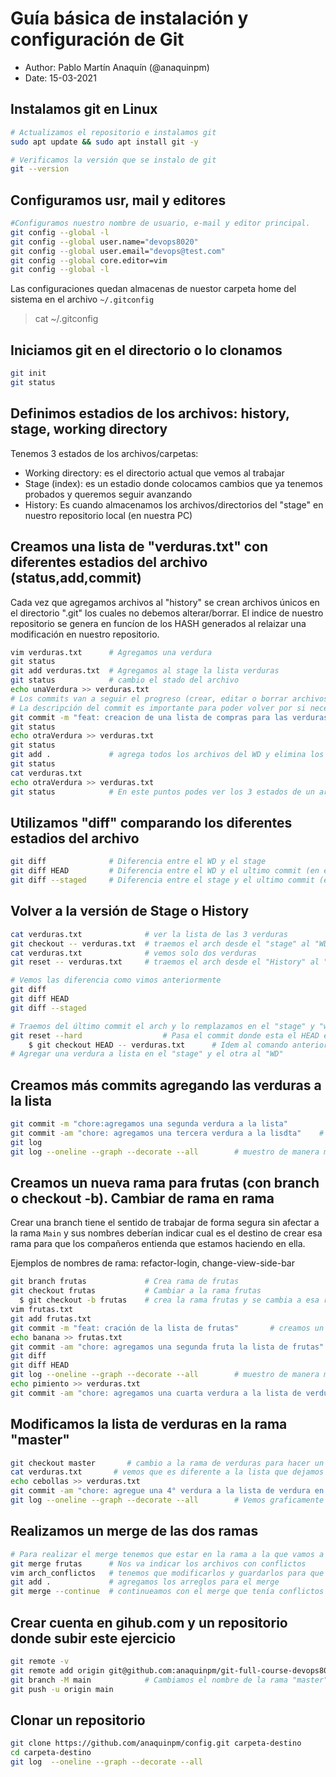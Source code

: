 # Guía básica de instalación y configuración de Git

- Author: Pablo Martín Anaquín (@anaquinpm)
- Date: 15-03-2021

## Instalamos git en Linux

```bash
# Actualizamos el repositorio e instalamos git
sudo apt update && sudo apt install git -y

# Verificamos la versión que se instalo de git
git --version
```

## Configuramos usr, mail y editores

```bash
#Configuramos nuestro nombre de usuario, e-mail y editor principal.
git config --global -l
git config --global user.name="devops8020"
git config --global user.email="devops@test.com"
git config --global core.editor=vim
git config --global -l
```

Las configuraciones quedan almacenas de nuestor carpeta home del sistema en el archivo `~/.gitconfig`
> cat ~/.gitconfig

## Iniciamos git en el directorio o lo clonamos

```bash
git init
git status
```

## Definimos estadios de los archivos: history, stage, working directory

Tenemos 3 estados de los archivos/carpetas:

- Working directory: es el directorio actual que vemos al trabajar
- Stage (index): es un estadio donde colocamos cambios que ya tenemos probados y queremos seguir avanzando
- History: Es cuando almacenamos los archivos/directorios del "stage" en nuestro repositorio local (en nuestra PC)

## Creamos una lista de "verduras.txt" con diferentes estadios del archivo (status,add,commit)

Cada vez que agregamos archivos al "history" se crean archivos únicos en el directorio ".git" los cuales no debemos alterar/borrar. El indice de nuestro repositorio se genera en funcíon de los HASH generados al relaizar una modificación en nuestro repositorio.

```bash
vim verduras.txt      # Agregamos una verdura
git status
git add verduras.txt  # Agregamos al stage la lista verduras
git status            # cambio el stado del archivo
echo unaVerdura >> verduras.txt
# Los commits van a seguir el progreso (crear, editar o borrar archivos) en nuestro trabajo.
# La descripción del commit es importante para poder volver por si necesitamos corregir cambios.
git commit -m "feat: creacion de una lista de compras para las verduras"
git status
echo otraVerdura >> verduras.txt
git status
git add .             # agrega todos los archivos del WD y elimina los marcados para borrar
git status
cat verduras.txt
echo otraVerdura >> verduras.txt
git status            # En este puntos podes ver los 3 estados de un archivo
```

## Utilizamos "diff" comparando los diferentes estadios del archivo

```bash
git diff              # Diferencia entre el WD y el stage
git diff HEAD         # Diferencia entre el WD y el ultimo commit (en el history)
git diff --staged     # Diferencia entre el stage y el ultimo commit (en el history)
```

## Volver a la versión de Stage o History

```bash
cat verduras.txt              # ver la lista de las 3 verduras
git checkout -- verduras.txt  # traemos el arch desde el "stage" al "WD"
cat verduras.txt              # vemos solo dos verduras
git reset -- verduras.txt     # traemos el arch desde el "History" al "stage" - <mode> default is "mixed"

# Vemos las diferencia como vimos anteriormente
git diff
git diff HEAD
git diff --staged

# Traemos del último commit el arch y lo remplazamos en el "stage" y "wd" en un solo comanmdo
git reset --hard                  # Pasa el commit donde esta el HEAD en el history, al "stage" y "WD"
    $ git checkout HEAD -- verduras.txt      # Idem al comando anterior -> "HEAD" referencia a la rama actual
# Agregar una verdura a lista en el "stage" y el otra al "WD"
```

## Creamos más commits agregando las verduras a la lista

```bash
git commit -m "chore:agregamos una segunda verdura a la lista"
git commit -am "chore: agregamos una tercera verdura a la lisdta"    # agregamos la verdura al stage y al history
git log
git log --oneline --graph --decorate --all        # muestro de manera más resumida y amigable los commits
```

## Creamos un nueva rama para frutas (con branch o checkout -b). Cambiar de rama en rama

Crear una branch tiene el sentido de trabajar de forma segura sin afectar a la rama `Main` y sus nombres deberían indicar cual es el destino de crear esa rama para que los compañeros entienda que estamos haciendo en ella.

Ejemplos de nombres de rama: refactor-login, change-view-side-bar

```bash
git branch frutas             # Crea rama de frutas
git checkout frutas           # Cambiar a la rama frutas
  $ git checkout -b frutas    # crea la rama frutas y se cambia a esa rama automaticamente (remlaza las dos lineas anteriores)
vim frutas.txt
git add frutas.txt
git commit -m "feat: cración de la lista de frutas"       # creamos un nuevo commit en el history de nuestro repositorio.
echo banana >> frutas.txt
git commit -am "chore: agregamos una segunda fruta la lista de frutas"    # podemos usar el -am porque el archivo frutas.txt ya tiene seguimiento
git diff
git diff HEAD
git log --oneline --graph --decorate --all        # muestro de manera más resumida y amigable los commits
echo pimiento >> verduras.txt
git commit -am "chore: agregamos una cuarta verdura a la lista de verduras"
```

## Modificamos la lista de verduras en la rama "master"

```bash
git checkout master       # cambio a la rama de verduras para hacer un commit nuevo en esa rama y que se muestre mejor en el log
cat verduras.txt       # vemos que es diferente a la lista que dejamos en la rama frutas
echo cebollas >> verduras.txt
git commit -am "chore: agregue una 4° verdura a la lista de verdura en la rama master"
git log --oneline --graph --decorate --all        # Vemos graficamente como evoluciona el repositorio en sus diferentes ramas
```

## Realizamos un merge de las dos ramas

```bash
# Para realizar el merge tenemos que estar en la rama a la que vamos a unir las modificaciones que relizamos en otra rama
git merge frutas      # Nos va indicar los archivos con conflictos
vim arch_conflictos   # tenemos que modificarlos y guardarlos para que pueda continuar el merge
git add .             # agregamos los arreglos para el merge
git merge --continue  # continueamos con el merge que tenía conflictos
```

## Crear cuenta en gihub.com y un repositorio donde subir este ejercicio

```bash
git remote -v
git remote add origin git@github.com:anaquinpm/git-full-course-devops8020.git
git branch -M main            # Cambiamos el nombre de la rama "master" por "main" con todo su historial.
git push -u origin main
```

## Clonar un repositorio

```bash
git clone https://github.com/anaquinpm/config.git carpeta-destino
cd carpeta-destino
git log  --oneline --graph --decorate --all
```
